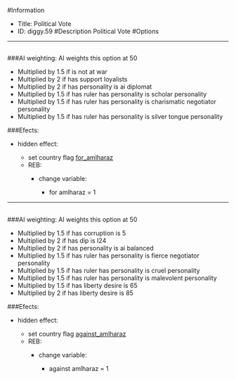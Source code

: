 #Information
 - Title: Political Vote
 - ID: diggy.59
#Description
Political Vote
#Options

___
##

###AI weighting:
AI weights this option at 50
 - Multiplied by 1.5 if is not at war
 - Multiplied by 2 if has support loyalists
 - Multiplied by 2 if has personality is ai diplomat
 - Multiplied by 1.5 if has ruler has personality is scholar personality
 - Multiplied by 1.5 if has ruler has personality is charismatic negotiator personality
 - Multiplied by 1.5 if has ruler has personality is silver tongue personality


###Efects:<ul><li>hidden effect:</li><ul><li>set country flag [for_amlharaz](../flags/for_amlharaz.md)</li><li>REB:</li><ul><li>change variable:</li><ul><li>for amlharaz = 1</li></ul></ul></ul></ul>

___
##

###AI weighting:
AI weights this option at 50
 - Multiplied by 1.5 if has corruption is 5
 - Multiplied by 2 if has dip is I24
 - Multiplied by 2 if has personality is ai balanced
 - Multiplied by 1.5 if has ruler has personality is fierce negotiator personality
 - Multiplied by 1.5 if has ruler has personality is cruel personality
 - Multiplied by 1.5 if has ruler has personality is malevolent personality
 - Multiplied by 1.5 if has liberty desire is 65
 - Multiplied by 2 if has liberty desire is 85


###Efects:<ul><li>hidden effect:</li><ul><li>set country flag [against_amlharaz](../flags/against_amlharaz.md)</li><li>REB:</li><ul><li>change variable:</li><ul><li>against amlharaz = 1</li></ul></ul></ul></ul>
